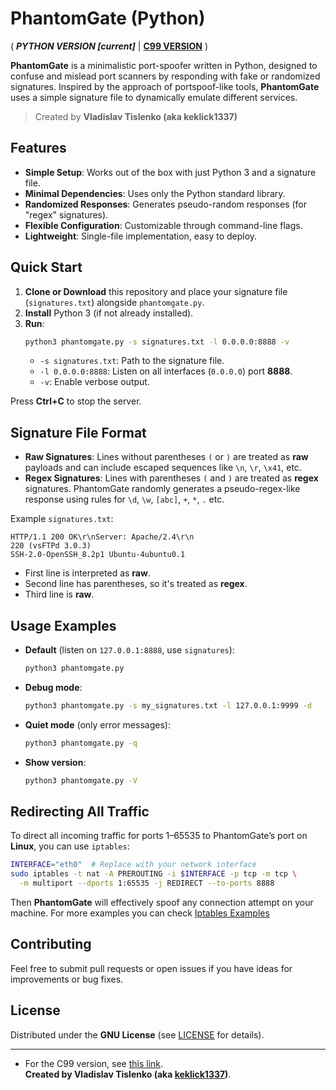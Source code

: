 # PhantomGate (Python)

( **_PYTHON VERSION [current]_** | **[C99 VERSION](https://github.com/keklick1337/PhantomGateC99)** )

**PhantomGate** is a minimalistic port-spoofer written in Python, designed to confuse and mislead port scanners by responding with fake or randomized signatures. Inspired by the approach of portspoof-like tools, **PhantomGate** uses a simple signature file to dynamically emulate different services.

> Created by **Vladislav Tislenko (aka keklick1337)**

## Features

- **Simple Setup**: Works out of the box with just Python 3 and a signature file.  
- **Minimal Dependencies**: Uses only the Python standard library.  
- **Randomized Responses**: Generates pseudo-random responses (for "regex" signatures).  
- **Flexible Configuration**: Customizable through command-line flags.  
- **Lightweight**: Single-file implementation, easy to deploy.

## Quick Start

1. **Clone or Download** this repository and place your signature file (`signatures.txt`) alongside `phantomgate.py`.
2. **Install** Python 3 (if not already installed).  
3. **Run**:
   ```bash
   python3 phantomgate.py -s signatures.txt -l 0.0.0.0:8888 -v
   ```
   - `-s signatures.txt`: Path to the signature file.  
   - `-l 0.0.0.0:8888`: Listen on all interfaces (`0.0.0.0`) port **8888**.  
   - `-v`: Enable verbose output.

Press **Ctrl+C** to stop the server.

## Signature File Format

- **Raw Signatures**: Lines without parentheses `(` or `)` are treated as **raw** payloads and can include escaped sequences like `\n`, `\r`, `\x41`, etc.
- **Regex Signatures**: Lines with parentheses `(` and `)` are treated as **regex** signatures. PhantomGate randomly generates a pseudo-regex-like response using rules for `\d`, `\w`, `[abc]`, `+`, `*`, `.` etc.

Example `signatures.txt`:
```
HTTP/1.1 200 OK\r\nServer: Apache/2.4\r\n
220 (vsFTPd 3.0.3)
SSH-2.0-OpenSSH_8.2p1 Ubuntu-4ubuntu0.1
```
- First line is interpreted as **raw**.  
- Second line has parentheses, so it's treated as **regex**.  
- Third line is **raw**.

## Usage Examples

- **Default** (listen on `127.0.0.1:8888`, use `signatures`):
  ```bash
  python3 phantomgate.py
  ```
- **Debug mode**:
  ```bash
  python3 phantomgate.py -s my_signatures.txt -l 127.0.0.1:9999 -d
  ```
- **Quiet mode** (only error messages):
  ```bash
  python3 phantomgate.py -q
  ```
- **Show version**:
  ```bash
  python3 phantomgate.py -V
  ```

## Redirecting All Traffic

To direct all incoming traffic for ports 1–65535 to PhantomGate’s port on **Linux**, you can use `iptables`:
```bash
INTERFACE="eth0"  # Replace with your network interface
sudo iptables -t nat -A PREROUTING -i $INTERFACE -p tcp -m tcp \
  -m multiport --dports 1:65535 -j REDIRECT --to-ports 8888
```
Then **PhantomGate** will effectively spoof any connection attempt on your machine.
For more examples you can check [Iptables Examples](examples)

## Contributing

Feel free to submit pull requests or open issues if you have ideas for improvements or bug fixes.

## License

Distributed under the **GNU License** (see [LICENSE](LICENSE) for details).

---
- For the C99 version, see [this link](https://github.com/keklick1337/PhantomGateC99).  
**Created by Vladislav Tislenko (aka [keklick1337](https://github.com/keklick1337))**.  
